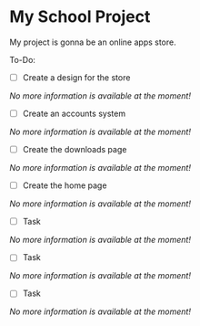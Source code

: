 # My School Project

My project is gonna be an online apps store.

To-Do:

- [ ] Create a design for the store

*No more information is available at the moment!*

- [ ] Create an accounts system

*No more information is available at the moment!*

- [ ] Create the downloads page

*No more information is available at the moment!*

- [ ] Create the home page

*No more information is available at the moment!*

- [ ] Task

*No more information is available at the moment!*

- [ ] Task

*No more information is available at the moment!*

- [ ] Task

*No more information is available at the moment!*
